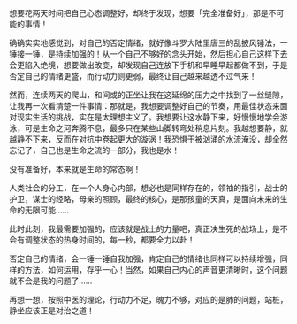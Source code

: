 想要花两天时间把自己心态调整好，却终于发现，想要「完全准备好」，那是不可能的事情！

确确实实地感觉到，对自己的否定情绪，就好像斗罗大陆里唐三的乱披风锤法，一锤接一锤，是持续加强的！从一个自己不够好的念头开始，然后担心自己这样下去会更陷入绝境，想要做出改变，却发现自己连放下手机和早睡早起都做不到，于是否定自己的情绪更盛，而行动力则更弱，最终让自己越来越透不过气来！

然而，连续两天的爬山，和间或的正坐让我在这延绵的压力之中找到了一丝缝隙，让我再一次看清楚一件事情：那就是，我想要调整好自己的节奏，用最佳状态来面对现实生活的挑战，实在是太理想主义了。我想要让这水静下来，好慢慢地学会游泳，可是生命之河奔腾不息，最多只在某些山脚转弯处稍息片刻。我越想要静，就越静不下来，反而在对抗中卷起更大的漩涡！我恐惧于被汹涌的水流淹没，却全然忘记了，自己也是生命之流的一部分，我也是水！

没有准备好，本来就是生命的常态啊！

人类社会的分工，在一个人身心内部，想必也是同样存在的，领袖的指引，战士的护卫，谋士的经略，母亲的照顾，最终的核心，是那孩童的天真，是面向未来的生命的无限可能……

此时此刻，我最需要加强的，应该就是战士的力量吧，真正决生死的战场上，是不会有调整状态的热身时间的，每一秒，都要全力以赴！

否定自己的情绪，会一锤一锤自我加强，肯定自己的情绪也同样可以持续增强，同样的方法，如何运用，存乎一心！当然，如果自己内心的声音更清晰时，这个问题就不会是我的问题了……

再想一想，按照中医的理论，行动力不足，魄力不够，对应的是肺的问题，站桩，静坐应该正是对治之道！